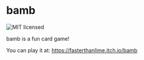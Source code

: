 # bamb

![MIT licensed](https://img.shields.io/badge/license-MIT-blue.svg)

bamb is a fun card game!

You can play it at: https://fasterthanlime.itch.io/bamb
